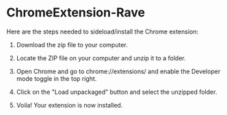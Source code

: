 # ChromeExtension-Rave

Here are the steps needed to sideload/install the Chrome extension:

1. Download the zip file to your computer.

2. Locate the ZIP file on your computer and unzip it to a folder.

3. Open Chrome and go to chrome://extensions/ and enable the Developer mode toggle in the top right.

4. Click on the "Load unpackaged" button and select the unzipped folder.

5. Voila! Your extension is now installed.